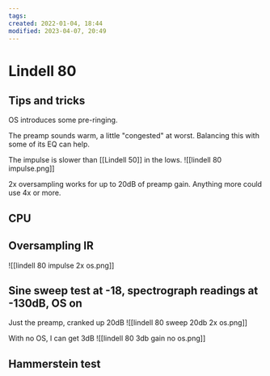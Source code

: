 ```yaml
---
tags: 
created: 2022-01-04, 18:44
modified: 2023-04-07, 20:49
---
```


# Lindell 80

## Tips and tricks
OS introduces some pre-ringing.

The preamp sounds warm, a little "congested" at worst. Balancing this with some of its EQ can help.

The impulse is slower than [[Lindell 50]] in the lows.
![[lindell 80 impulse.png]]

2x oversampling works for up to 20dB of preamp gain. Anything more could use 4x or more.

## CPU

## Oversampling IR
![[lindell 80 impulse 2x os.png]]

## Sine sweep test at -18, spectrograph readings at -130dB, OS on
Just the preamp, cranked up 20dB
![[lindell 80 sweep 20db 2x os.png]]

With no OS, I can get 3dB
![[lindell 80 3db gain no os.png]]

## Hammerstein test